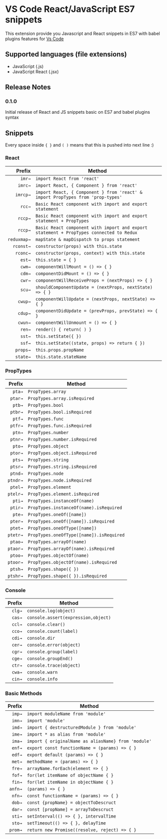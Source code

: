 # VS Code React/JavaScript ES7 snippets

This extension provide you Javascript and React snippets in ES7 with babel plugins features for [Vs Code](https://code.visualstudio.com/)

## Supported languages (file extensions)
* JavaScript (.js)
* JavaScript React (.jsx)

## Release Notes

### 0.1.0

Initial release of React and JS snippets basic on ES7 and babel plugins syntax

## Snippets

Every space inside `{ }` and `( )` means that this is pushed into next line :)

### React

|Prefix|Method|
|-------:|-------|
|`imr→`|`import React from 'react'`|
|`imrc→`|`import React, { Component } from 'react'`|
|`imrcp→`|`import React, { Component } from 'react' & import PropTypes from 'prop-types'`|
|`rcc→`|`Basic React component with import and export statement`|
|`rccp→`|`Basic React component with import and export statement + PropTypes`|
|`rccp→`|`Basic React component with import and export statement + PropTypes connected to Redux`|
|`reduxmap→`|`mapState & mapDispatch to props statement`|
|`rconst→`|`constructor(props) with this.state`|
|`rconc→`|`constructor(props, context) with this.state`|
|`est→`|`this.state = { }`|
|`cwm→`|`componentWillMount = () => { }`|
|`cdm→`|`componentDidMount = () => { }`|
|`cwr→`|`componentWillReceiveProps = (nextProps) => { }`|
|`scu→`|`shouldComponentUpdate = (nextProps, nextState) => { }`|
|`cwup→`|`componentWillUpdate = (nextProps, nextState) => { }`|
|`cdup→`|`componentDidUpdate = (prevProps, prevState) => { }`|
|`cwun→`|`componentWillUnmount = () => { }`|
|`ren→`|`render() { return( ) }`|
|`sst→`|`this.setState({ })`|
|`ssf→`|`this.setState((state, props) => return { })`|
|`props→`|`this.props.propName`|
|`state→`|`this.state.stateName`|

### PropTypes

|Prefix|Method|
|-------:|-------|
|`pta→`|`PropTypes.array`|
|`ptar→`|`PropTypes.array.isRequired`|
|`ptb→`|`PropTypes.bool`|
|`ptbr→`|`PropTypes.bool.isRequired`|
|`ptf→`|`PropTypes.func`|
|`ptfr→`|`PropTypes.func.isRequired`|
|`ptn→`|`PropTypes.number`|
|`ptnr→`|`PropTypes.number.isRequired`|
|`pto→`|`PropTypes.object`|
|`ptor→`|`PropTypes.object.isRequired`|
|`pts→`|`PropTypes.string`|
|`ptsr→`|`PropTypes.string.isRequired`|
|`ptnd→`|`PropTypes.node`|
|`ptndr→`|`PropTypes.node.isRequired`|
|`ptel→`|`PropTypes.element`|
|`ptelr→`|`PropTypes.element.isRequired`|
|`pti→`|`PropTypes.instanceOf(name)`|
|`ptir→`|`PropTypes.instanceOf(name).isRequired`|
|`pte→`|`PropTypes.oneOf([name])`|
|`pter→`|`PropTypes.oneOf([name]).isRequired`|
|`ptet→`|`PropTypes.oneOfType([name])`|
|`ptetr→`|`PropTypes.oneOfType([name]).isRequired`|
|`ptao→`|`PropTypes.arrayOf(name)`|
|`ptaor→`|`PropTypes.arrayOf(name).isRequired`|
|`ptoo→`|`PropTypes.objectOf(name)`|
|`ptoor→`|`PropTypes.objectOf(name).isRequired`|
|`ptsh→`|`PropTypes.shape({ })`|
|`ptshr→`|`PropTypes.shape({ }).isRequired`|
 
### Console
|Prefix|Method|
|-------:|-------|
|`clg→`|`console.log(object)`|
|`cas→`|`console.assert(expression,object)`|
|`ccl→`|`console.clear()`|
|`cco→`|`console.count(label)`|
|`cdi→`|`console.dir`|
|`cer→`|`console.error(object)`|
|`cgr→`|`console.group(label)`|
|`cge→`|`console.groupEnd()`|
|`ctr→`|`console.trace(object)`|
|`cwa→`|`console.warn`|
|`cin→`|`console.info`|

### Basic Methods
|Prefix|Method|
|-------:|-------|
|`imp→`|`import moduleName from 'module'`|
|`imn→`|`import 'module'`|
|`imd→`|`import { destructuredModule } from 'module'`|
|`ime→`|`import * as alias from 'module'`|
|`ima→`|`import { originalName as aliasName} from 'module'`|
|`enf→`|`export const functionName = (params) => { }`|
|`edf→`|`export default (params) => { }`|
|`met→`|`methodName = (params) => { }`|
|`fre→`|`arrayName.forEach(element => { }`|
|`fof→`|`for(let itemName of objectName { }`|
|`fin→`|`for(let itemName in objectName { }`|
|`anfn→`|`(params) => { }`|
|`nfn→`|`const functionName = (params) => { }`|
|`dob→`|`const {propName} = objectToDescruct`|
|`dar→`|`const [propName] = arrayToDescruct`|
|`sti→`|`setInterval(() => { }, intervalTime`|
|`sto→`|`setTimeout(() => { }, delayTime`|
|`prom→`|`return new Promise((resolve, reject) => { }`|
